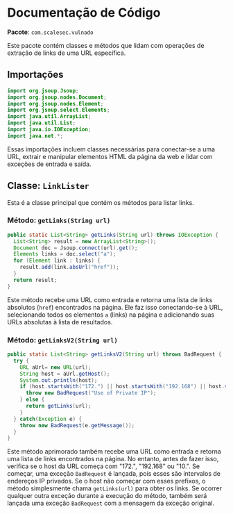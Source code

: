 # Documentação de Código

**Pacote**: `com.scalesec.vulnado`

Este pacote contém classes e métodos que lidam com operações de extração de links de uma URL específica.

## Importações

```java
import org.jsoup.Jsoup;
import org.jsoup.nodes.Document;
import org.jsoup.nodes.Element;
import org.jsoup.select.Elements;
import java.util.ArrayList;
import java.util.List;
import java.io.IOException;
import java.net.*;
```

Essas importações incluem classes necessárias para conectar-se a uma URL, extrair e manipular elementos HTML da página da web e lidar com exceções de entrada e saída.

## Classe: `LinkLister`

Esta é a classe principal que contém os métodos para listar links.

### Método: `getLinks(String url)`

```java
public static List<String> getLinks(String url) throws IOException {
  List<String> result = new ArrayList<String>();
  Document doc = Jsoup.connect(url).get();
  Elements links = doc.select("a");
  for (Element link : links) {
    result.add(link.absUrl("href"));
  }
  return result;
}
```

Este método recebe uma URL como entrada e retorna uma lista de links absolutos (`href`) encontrados na página. Ele faz isso conectando-se à URL, selecionando todos os elementos `a` (links) na página e adicionando suas URLs absolutas à lista de resultados.

### Método: `getLinksV2(String url)`

```java
public static List<String> getLinksV2(String url) throws BadRequest {
  try {
    URL aUrl= new URL(url);
    String host = aUrl.getHost();
    System.out.println(host);
    if (host.startsWith("172.") || host.startsWith("192.168") || host.startsWith("10.")){
      throw new BadRequest("Use of Private IP");
    } else {
      return getLinks(url);
    }
  } catch(Exception e) {
    throw new BadRequest(e.getMessage());
  }
}
```

Este método aprimorado também recebe uma URL como entrada e retorna uma lista de links encontrados na página. No entanto, antes de fazer isso, verifica se o host da URL começa com "172.", "192.168" ou "10.". Se começar, uma exceção `BadRequest` é lançada, pois esses são intervalos de endereços IP privados. Se o host não começar com esses prefixos, o método simplesmente chama `getLinks(url)` para obter os links. Se ocorrer qualquer outra exceção durante a execução do método, também será lançada uma exceção `BadRequest` com a mensagem da exceção original.